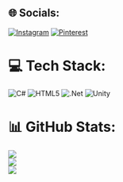 
## 🌐 Socials:
[![Instagram](https://img.shields.io/badge/Instagram-%23E4405F.svg?logo=Instagram&logoColor=white)](https://instagram.com/elithbd27) [![Pinterest](https://img.shields.io/badge/Pinterest-%23E60023.svg?logo=Pinterest&logoColor=white)](https://pinterest.com/elithbd27) 

# 💻 Tech Stack:
![C#](https://img.shields.io/badge/c%23-%23239120.svg?style=for-the-badge&logo=csharp&logoColor=white) ![HTML5](https://img.shields.io/badge/html5-%23E34F26.svg?style=for-the-badge&logo=html5&logoColor=white) ![.Net](https://img.shields.io/badge/.NET-5C2D91?style=for-the-badge&logo=.net&logoColor=white) ![Unity](https://img.shields.io/badge/unity-%23000000.svg?style=for-the-badge&logo=unity&logoColor=white)
# 📊 GitHub Stats:
![](https://github-readme-stats.vercel.app/api?username=THBDE27&theme=rose&hide_border=false&include_all_commits=true&count_private=true)<br/>
![](https://nirzak-streak-stats.vercel.app/?user=THBDE27&theme=rose&hide_border=false)<br/>
![](https://github-readme-stats.vercel.app/api/top-langs/?username=THBDE27&theme=rose&hide_border=false&include_all_commits=true&count_private=true&layout=compact)
